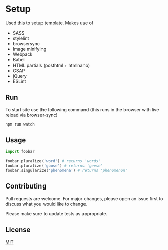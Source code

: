 # Setup

Used [this](https://wweb.dev/blog/how-to-create-static-website-npm-scripts) to setup template.
Makes use of 
- SASS
- stylelint
- browsersync
- Image minifying
- Webpack
- Babel
- HTML partials (posthtml + htmlnano)
- GSAP
- jQuery
- ESLint

## Run

To start site use the following command (this runs in the browser with live reload via browser-sync)

```bash
npm run watch
```

## Usage

```python
import foobar

foobar.pluralize('word') # returns 'words'
foobar.pluralize('goose') # returns 'geese'
foobar.singularize('phenomena') # returns 'phenomenon'
```

## Contributing
Pull requests are welcome. For major changes, please open an issue first to discuss what you would like to change.

Please make sure to update tests as appropriate.

## License
[MIT](https://choosealicense.com/licenses/mit/)